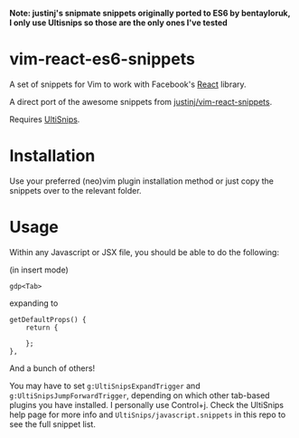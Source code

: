 **Note: justinj's snipmate snippets originally ported to ES6 by bentayloruk, I only use Ultisnips so those are the only ones I've tested**


vim-react-es6-snippets
==================

A set of snippets for Vim to work with Facebook's [React](http://facebook.github.io/react/) library.

A direct port of the awesome snippets from
[justinj/vim-react-snippets](https://github.com/justinj/vim-react-snippets).

Requires [UltiSnips](https://github.com/SirVer/ultisnips).

Installation
============

Use your preferred (neo)vim plugin installation method or just copy the snippets over to the relevant folder.

Usage
=====

Within any Javascript or JSX file, you should be able to do the following:

(in insert mode)
```
gdp<Tab>
```

expanding to

```
getDefaultProps() {
    return {

    };
},
```

And a bunch of others!

You may have to set `g:UltiSnipsExpandTrigger` and `g:UltiSnipsJumpForwardTrigger`, depending on which other tab-based plugins you have installed. I personally use Control+j. Check the UltiSnips help page for more info and `UltiSnips/javascript.snippets` in this repo to see the full snippet list.
